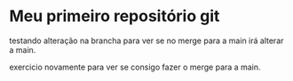 # Meu primeiro repositório git

testando alteração na brancha para ver se no merge para a main irá alterar a main.

exercicio novamente para ver se consigo fazer o merge para a main.